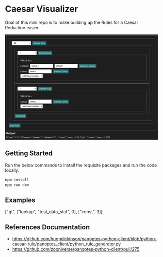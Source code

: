 # Caesar Visualizer

Goal of this mini repo is to make building up the Rules for a Caesar Reduction easier.

![screenshot](/public/CaesarRuleBuilder.png)

## Getting Started
Run the below commands to install the requisite packages and run the code locally.

```js
npm install
npm run dev
```

## Examples
["gt", ["lookup", "test_data_stuf", 0], ["const", 3]]

## References Documentation
- https://github.com/hughdickinson/panoptes-python-client/blob/python-caesar-rule/panoptes_client/python_rule_generator.py
- https://github.com/zooniverse/panoptes-python-client/pull/275

